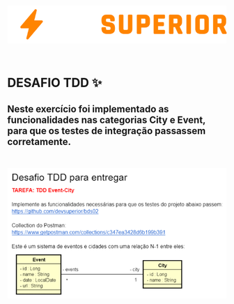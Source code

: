 <p align="center">
<img src = ".banner/devsuperior.svg" alt="exercicio">
</p>

<br />

# DESAFIO TDD ✨
## Neste exercício foi implementado as funcionalidades nas categorias City e Event, para que os testes de integração passassem corretamente.

<br />

<p align="center">
<img src = ".banner/desafio-tdd.PNG" alt="exercicio">
</p>